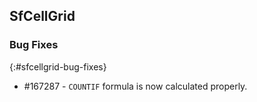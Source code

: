 ## SfCellGrid

### Bug Fixes
{:#sfcellgrid-bug-fixes}

* \#167287 - `COUNTIF` formula is now calculated properly.